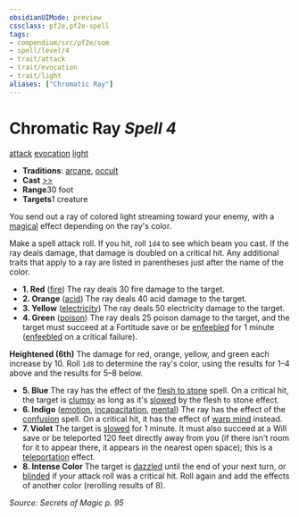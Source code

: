 ```yaml
---
obsidianUIMode: preview
cssclass: pf2e,pf2e-spell
tags:
- compendium/src/pf2e/som
- spell/level/4
- trait/attack
- trait/evocation
- trait/light
aliases: ["Chromatic Ray"]
---
```

# Chromatic Ray *Spell 4*   
[attack](/rules/traits/attack.md)  [evocation](/rules/traits/evocation.md)  [light](/rules/traits/light.md)  

- **Traditions**: [arcane](/rules/traits/arcane.md), [occult](/rules/traits/occult.md)
- **Cast** [>>](/rules/core-rulebook/chapter-9-playing-the-game.md#Actions "Two-Action") 
- **Range**30 foot
- **Targets**1 creature

You send out a ray of colored light streaming toward your enemy, with a [magical](/rules/traits/magical.md) effect depending on the ray's color.

Make a spell attack roll. If you hit, roll `1d4` to see which beam you cast. If the ray deals damage, that damage is doubled on a critical hit. Any additional traits that apply to a ray are listed in parentheses just after the name of the color.

- **1. Red** ([fire](/rules/traits/fire.md)) The ray deals 30 fire damage to the target.
- **2. Orange** ([acid](/rules/traits/acid.md)) The ray deals 40 acid damage to the target.
- **3. Yellow** ([electricity](/rules/traits/electricity.md)) The ray deals 50 electricity damage to the target.
- **4. Green** ([poison](/rules/traits/poison.md)) The ray deals 25 poison damage to the target, and the target must succeed at a Fortitude save or be [enfeebled](/rules/conditions.md#Enfeebled) for 1 minute ([enfeebled](/rules/conditions.md#Enfeebled) on a critical failure).

**Heightened (6th)** The damage for red, orange, yellow, and green each increase by 10. Roll `1d8` to determine the ray's color, using the results for 1–4 above and the results for 5–8 below.

- **5. Blue** The ray has the effect of the [flesh to stone](/compendium/spells/flesh-to-stone.md) spell. On a critical hit, the target is [clumsy](/rules/conditions.md#Clumsy) as long as it's [slowed](/rules/conditions.md#Slowed) by the flesh to stone effect.
- **6. Indigo** ([emotion](/rules/traits/emotion.md), [incapacitation](/rules/traits/incapacitation.md), [mental](/rules/traits/mental.md)) The ray has the effect of the [confusion](/compendium/spells/confusion.md) spell. On a critical hit, it has the effect of [warp mind](/compendium/spells/warp-mind.md) instead.
- **7. Violet** The target is [slowed](/rules/conditions.md#Slowed) for 1 minute. It must also succeed at a Will save or be teleported 120 feet directly away from you (if there isn't room for it to appear there, it appears in the nearest open space); this is a [teleportation](/rules/traits/teleportation.md) effect.
- **8. Intense Color** The target is [dazzled](/rules/conditions.md#Dazzled) until the end of your next turn, or [blinded](/rules/conditions.md#Blinded) if your attack roll was a critical hit. Roll again and add the effects of another color (rerolling results of 8).

*Source: Secrets of Magic p. 95*